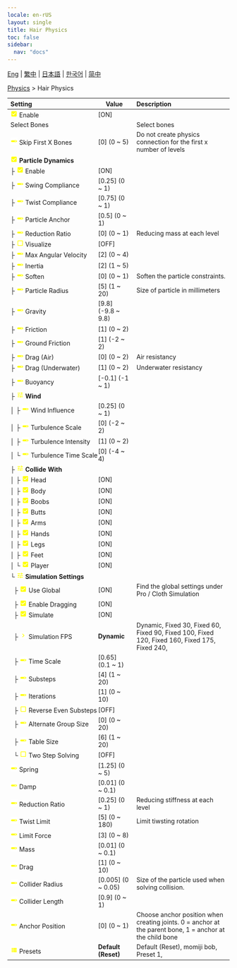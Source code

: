 ```yaml
---
locale: en-rUS
layout: single
title: Hair Physics
toc: false
sidebar:
  nav: "docs"
---
```

[Eng](/dancexr/menu/2025.4/actor/hair_physics) | [繁中](/tw/dancexr/menu/2025.4/actor/hair_physics) | [日本語](/jp/dancexr/menu/2025.4/actor/hair_physics) | [한국어](/kr/dancexr/menu/2025.4/actor/hair_physics) | [简中](/zh/dancexr/menu/2025.4/actor/hair_physics)

[Physics](../menu#Physics) > Hair Physics



| Setting | Value | Description |
| :--- | --- | :--- |
|<nobr>![check_on icon](/images/icon/ic_check_on.png) Enable</nobr>| [ON] | 
|<nobr> Select Bones</nobr>|| Select bones
|<nobr>![slider icon](/images/icon/ic_slider.png) Skip First X Bones</nobr>| [0] (0 ~ 5) | Do not create physics connection for the first x number of levels
|<nobr>![check_on icon](/images/icon/ic_check_on.png) <b>Particle Dynamics</b></nobr>| | 
|<nobr>├&nbsp;![check_on icon](/images/icon/ic_check_on.png) Enable</nobr>| [ON] | 
|<nobr>├&nbsp;![slider icon](/images/icon/ic_slider.png) Swing Compliance</nobr>| [0.25] (0 ~ 1) | 
|<nobr>├&nbsp;![slider icon](/images/icon/ic_slider.png) Twist Compliance</nobr>| [0.75] (0 ~ 1) | 
|<nobr>├&nbsp;![slider icon](/images/icon/ic_slider.png) Particle Anchor</nobr>| [0.5] (0 ~ 1) | 
|<nobr>├&nbsp;![slider icon](/images/icon/ic_slider.png) Reduction Ratio</nobr>| [0] (0 ~ 1) | Reducing mass at each level
|<nobr>├&nbsp;![check_off icon](/images/icon/ic_check_off.png) Visualize</nobr>| [OFF] | 
|<nobr>├&nbsp;![slider icon](/images/icon/ic_slider.png) Max Angular Velocity</nobr>| [2] (0 ~ 4) | 
|<nobr>├&nbsp;![slider icon](/images/icon/ic_slider.png) Inertia</nobr>| [2] (1 ~ 5) | 
|<nobr>├&nbsp;![slider icon](/images/icon/ic_slider.png) Soften</nobr>| [0] (0 ~ 1) | Soften the particle constraints.
|<nobr>├&nbsp;![slider icon](/images/icon/ic_slider.png) Particle Radius</nobr>| [5] (1 ~ 20) | Size of particle in millimeters
|<nobr>├&nbsp;![slider icon](/images/icon/ic_slider.png) Gravity</nobr>| [9.8] (-9.8 ~ 9.8) | 
|<nobr>├&nbsp;![slider icon](/images/icon/ic_slider.png) Friction</nobr>| [1] (0 ~ 2) | 
|<nobr>├&nbsp;![slider icon](/images/icon/ic_slider.png) Ground Friction</nobr>| [1] (-2 ~ 2) | 
|<nobr>├&nbsp;![slider icon](/images/icon/ic_slider.png) Drag (Air)</nobr>| [0] (0 ~ 2) | Air resistancy
|<nobr>├&nbsp;![slider icon](/images/icon/ic_slider.png) Drag (Underwater)</nobr>| [1] (0 ~ 2) | Underwater resistancy
|<nobr>├&nbsp;![slider icon](/images/icon/ic_slider.png) Buoyancy</nobr>| [-0.1] (-1 ~ 1) | 
|<nobr>├&nbsp;![tune icon](/images/icon/ic_tune.png) <b>Wind</b></nobr>| | 
|<nobr>│&nbsp;├&nbsp;![slider icon](/images/icon/ic_slider.png) Wind Influence</nobr>| [0.25] (0 ~ 1) | 
|<nobr>│&nbsp;├&nbsp;![slider icon](/images/icon/ic_slider.png) Turbulence Scale</nobr>| [0] (-2 ~ 2) | 
|<nobr>│&nbsp;├&nbsp;![slider icon](/images/icon/ic_slider.png) Turbulence Intensity</nobr>| [1] (0 ~ 2) | 
|<nobr>│&nbsp;└&nbsp;![slider icon](/images/icon/ic_slider.png) Turbulence Time Scale</nobr>| [0] (-4 ~ 4) | 
|<nobr>├&nbsp;![tune icon](/images/icon/ic_tune.png) <b>Collide With</b></nobr>| | 
|<nobr>│&nbsp;├&nbsp;![check_on icon](/images/icon/ic_check_on.png) Head</nobr>| [ON] | 
|<nobr>│&nbsp;├&nbsp;![check_on icon](/images/icon/ic_check_on.png) Body</nobr>| [ON] | 
|<nobr>│&nbsp;├&nbsp;![check_on icon](/images/icon/ic_check_on.png) Boobs</nobr>| [ON] | 
|<nobr>│&nbsp;├&nbsp;![check_on icon](/images/icon/ic_check_on.png) Butts</nobr>| [ON] | 
|<nobr>│&nbsp;├&nbsp;![check_on icon](/images/icon/ic_check_on.png) Arms</nobr>| [ON] | 
|<nobr>│&nbsp;├&nbsp;![check_on icon](/images/icon/ic_check_on.png) Hands</nobr>| [ON] | 
|<nobr>│&nbsp;├&nbsp;![check_on icon](/images/icon/ic_check_on.png) Legs</nobr>| [ON] | 
|<nobr>│&nbsp;├&nbsp;![check_on icon](/images/icon/ic_check_on.png) Feet</nobr>| [ON] | 
|<nobr>│&nbsp;└&nbsp;![check_on icon](/images/icon/ic_check_on.png) Player</nobr>| [ON] | 
|<nobr>└&nbsp;![tune icon](/images/icon/ic_tune.png) <b>Simulation Settings</b></nobr>| | 
|<nobr>&nbsp;&nbsp;├&nbsp;![check_on icon](/images/icon/ic_check_on.png) Use Global</nobr>| [ON] | Find the global settings under Pro / Cloth Simulation
|<nobr>&nbsp;&nbsp;├&nbsp;![check_on icon](/images/icon/ic_check_on.png) Enable Dragging</nobr>| [ON] | 
|<nobr>&nbsp;&nbsp;├&nbsp;![check_on icon](/images/icon/ic_check_on.png) Simulate</nobr>| [ON] | 
|<nobr>&nbsp;&nbsp;├&nbsp;![chevron icon](/images/icon/ic_chevron.png) Simulation FPS</nobr>| **Dynamic** | Dynamic, Fixed 30, Fixed 60, Fixed 90, Fixed 100, Fixed 120, Fixed 160, Fixed 175, Fixed 240,  |
|<nobr>&nbsp;&nbsp;├&nbsp;![slider icon](/images/icon/ic_slider.png) Time Scale</nobr>| [0.65] (0.1 ~ 1) | 
|<nobr>&nbsp;&nbsp;├&nbsp;![slider icon](/images/icon/ic_slider.png) Substeps</nobr>| [4] (1 ~ 20) | 
|<nobr>&nbsp;&nbsp;├&nbsp;![slider icon](/images/icon/ic_slider.png) Iterations</nobr>| [1] (0 ~ 10) | 
|<nobr>&nbsp;&nbsp;├&nbsp;![check_off icon](/images/icon/ic_check_off.png) Reverse Even Substeps</nobr>| [OFF] | 
|<nobr>&nbsp;&nbsp;├&nbsp;![slider icon](/images/icon/ic_slider.png) Alternate Group Size</nobr>| [0] (0 ~ 20) | 
|<nobr>&nbsp;&nbsp;├&nbsp;![slider icon](/images/icon/ic_slider.png) Table Size</nobr>| [6] (1 ~ 20) | 
|<nobr>&nbsp;&nbsp;└&nbsp;![check_off icon](/images/icon/ic_check_off.png) Two Step Solving</nobr>| [OFF] | 
|<nobr>![slider icon](/images/icon/ic_slider.png) Spring</nobr>| [1.25] (0 ~ 5) | 
|<nobr>![slider icon](/images/icon/ic_slider.png) Damp</nobr>| [0.01] (0 ~ 0.1) | 
|<nobr>![slider icon](/images/icon/ic_slider.png) Reduction Ratio</nobr>| [0.25] (0 ~ 1) | Reducing stiffness at each level
|<nobr>![slider icon](/images/icon/ic_slider.png) Twist Limit</nobr>| [5] (0 ~ 180) | Limit tiwsting rotation
|<nobr>![slider icon](/images/icon/ic_slider.png) Limit Force</nobr>| [3] (0 ~ 8) | 
|<nobr>![slider icon](/images/icon/ic_slider.png) Mass</nobr>| [0.01] (0 ~ 0.1) | 
|<nobr>![slider icon](/images/icon/ic_slider.png) Drag</nobr>| [1] (0 ~ 10) | 
|<nobr>![slider icon](/images/icon/ic_slider.png) Collider Radius</nobr>| [0.005] (0 ~ 0.05) | Size of the particle used when solving collision.
|<nobr>![slider icon](/images/icon/ic_slider.png) Collider Length</nobr>| [0.9] (0 ~ 1) | 
|<nobr>![slider icon](/images/icon/ic_slider.png) Anchor Position</nobr>| [0] (0 ~ 1) | Choose anchor position when creating joints. 0 = anchor at the parent bone, 1 = anchor at the child bone
|<nobr>![list icon](/images/icon/ic_list.png) Presets</nobr>| **Default (Reset)** | Default (Reset), momiji bob, Preset 1,  |
